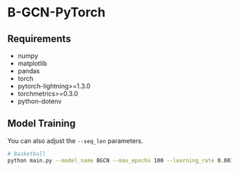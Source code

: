 # B-GCN-PyTorch

## Requirements

* numpy
* matplotlib
* pandas
* torch
* pytorch-lightning>=1.3.0
* torchmetrics>=0.3.0
* python-dotenv

## Model Training

You can also adjust the `--seq_len` parameters.

```bash
# Basketball
python main.py --model_name BGCN --max_epochs 100 --learning_rate 0.001 --weight_decay 0 --batch_size 32 --aspect_num 4 --hidden_dim 64 --co_attention_dim 16 --linear_transformation --applying_player --applying_attention --loss nba_rmse --settings supervised
```